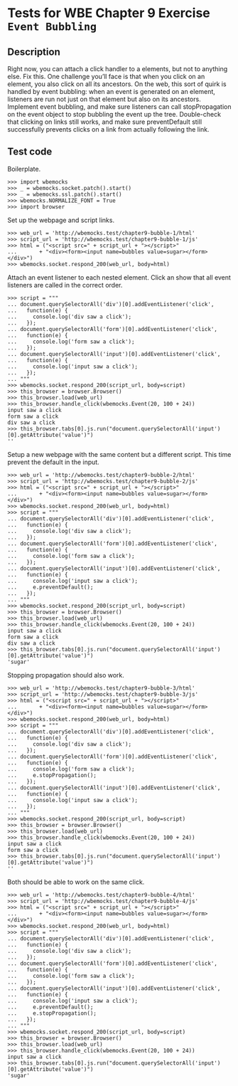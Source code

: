 Tests for WBE Chapter 9 Exercise `Event Bubbling`
============================================

Description
-----------

Right now, you can attach a click handler to a elements, but not to anything
    else.
Fix this.
One challenge you’ll face is that when you click on an element, you also click
    on all its ancestors.
On the web, this sort of quirk is handled by event bubbling: when an event is
    generated on an element, listeners are run not just on that element but
    also on its ancestors.
Implement event bubbling, and make sure listeners can call stopPropagation on
    the event object to stop bubbling the event up the tree.
Double-check that clicking on links still works, and make sure preventDefault
    still successfully prevents clicks on a link from actually following the
    link.


Test code
---------

Boilerplate.

    >>> import wbemocks
    >>> _ = wbemocks.socket.patch().start()
    >>> _ = wbemocks.ssl.patch().start()
    >>> wbemocks.NORMALIZE_FONT = True
    >>> import browser

Set up the webpage and script links.

    >>> web_url = 'http://wbemocks.test/chapter9-bubble-1/html'
    >>> script_url = 'http://wbemocks.test/chapter9-bubble-1/js'
    >>> html = ("<script src=" + script_url + "></script>"
    ...       + "<div><form><input name=bubbles value=sugar></form></div>")
    >>> wbemocks.socket.respond_200(web_url, body=html)

Attach an event listener to each nested element.
Click an show that all event listeners are called in the correct order.

    >>> script = """
    ... document.querySelectorAll('div')[0].addEventListener('click',
    ...   function(e) {
    ...     console.log('div saw a click');
    ...   });
    ... document.querySelectorAll('form')[0].addEventListener('click',
    ...   function(e) {
    ...     console.log('form saw a click');
    ...   });
    ... document.querySelectorAll('input')[0].addEventListener('click',
    ...   function(e) {
    ...     console.log('input saw a click');
    ...   });
    ... """
    >>> wbemocks.socket.respond_200(script_url, body=script)
    >>> this_browser = browser.Browser()
    >>> this_browser.load(web_url)
    >>> this_browser.handle_click(wbemocks.Event(20, 100 + 24))
    input saw a click
    form saw a click
    div saw a click
    >>> this_browser.tabs[0].js.run("document.querySelectorAll('input')[0].getAttribute('value')")
    ''

Setup a new webpage with the same content but a different script.
This time prevent the default in the input.

    >>> web_url = 'http://wbemocks.test/chapter9-bubble-2/html'
    >>> script_url = 'http://wbemocks.test/chapter9-bubble-2/js'
    >>> html = ("<script src=" + script_url + "></script>"
    ...       + "<div><form><input name=bubbles value=sugar></form></div>")
    >>> wbemocks.socket.respond_200(web_url, body=html)
    >>> script = """
    ... document.querySelectorAll('div')[0].addEventListener('click',
    ...   function(e) {
    ...     console.log('div saw a click');
    ...   });
    ... document.querySelectorAll('form')[0].addEventListener('click',
    ...   function(e) {
    ...     console.log('form saw a click');
    ...   });
    ... document.querySelectorAll('input')[0].addEventListener('click',
    ...   function(e) {
    ...     console.log('input saw a click');
    ...     e.preventDefault();
    ...   });
    ... """
    >>> wbemocks.socket.respond_200(script_url, body=script)
    >>> this_browser = browser.Browser()
    >>> this_browser.load(web_url)
    >>> this_browser.handle_click(wbemocks.Event(20, 100 + 24))
    input saw a click
    form saw a click
    div saw a click
    >>> this_browser.tabs[0].js.run("document.querySelectorAll('input')[0].getAttribute('value')")
    'sugar'

Stopping propagation should also work.

    >>> web_url = 'http://wbemocks.test/chapter9-bubble-3/html'
    >>> script_url = 'http://wbemocks.test/chapter9-bubble-3/js'
    >>> html = ("<script src=" + script_url + "></script>"
    ...       + "<div><form><input name=bubbles value=sugar></form></div>")
    >>> wbemocks.socket.respond_200(web_url, body=html)
    >>> script = """
    ... document.querySelectorAll('div')[0].addEventListener('click',
    ...   function(e) {
    ...     console.log('div saw a click');
    ...   });
    ... document.querySelectorAll('form')[0].addEventListener('click',
    ...   function(e) {
    ...     console.log('form saw a click');
    ...     e.stopPropagation();
    ...   });
    ... document.querySelectorAll('input')[0].addEventListener('click',
    ...   function(e) {
    ...     console.log('input saw a click');
    ...   });
    ... """
    >>> wbemocks.socket.respond_200(script_url, body=script)
    >>> this_browser = browser.Browser()
    >>> this_browser.load(web_url)
    >>> this_browser.handle_click(wbemocks.Event(20, 100 + 24))
    input saw a click
    form saw a click
    >>> this_browser.tabs[0].js.run("document.querySelectorAll('input')[0].getAttribute('value')")
    ''

Both should be able to work on the same click.

    >>> web_url = 'http://wbemocks.test/chapter9-bubble-4/html'
    >>> script_url = 'http://wbemocks.test/chapter9-bubble-4/js'
    >>> html = ("<script src=" + script_url + "></script>"
    ...       + "<div><form><input name=bubbles value=sugar></form></div>")
    >>> wbemocks.socket.respond_200(web_url, body=html)
    >>> script = """
    ... document.querySelectorAll('div')[0].addEventListener('click',
    ...   function(e) {
    ...     console.log('div saw a click');
    ...   });
    ... document.querySelectorAll('form')[0].addEventListener('click',
    ...   function(e) {
    ...     console.log('form saw a click');
    ...   });
    ... document.querySelectorAll('input')[0].addEventListener('click',
    ...   function(e) {
    ...     console.log('input saw a click');
    ...     e.preventDefault();
    ...     e.stopPropagation();
    ...   });
    ... """
    >>> wbemocks.socket.respond_200(script_url, body=script)
    >>> this_browser = browser.Browser()
    >>> this_browser.load(web_url)
    >>> this_browser.handle_click(wbemocks.Event(20, 100 + 24))
    input saw a click
    >>> this_browser.tabs[0].js.run("document.querySelectorAll('input')[0].getAttribute('value')")
    'sugar'
